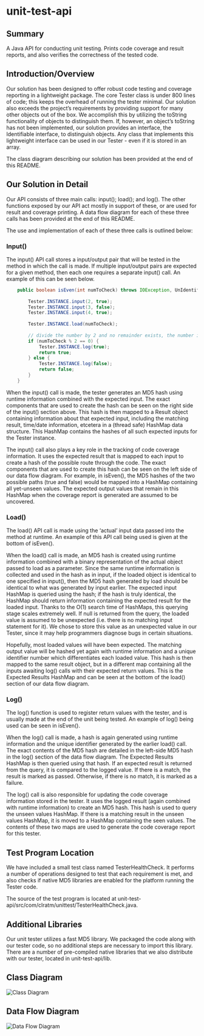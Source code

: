 unit-test-api
=============

## Summary
A Java API for conducting unit testing. Prints code coverage and result reports, and also verifies the correctness of the tested code.

## Introduction/Overview
Our solution has been designed to offer robust code testing and coverage reporting in a lightweight package. The core Tester class is under 800 lines of code; this keeps the overhead of running the tester minimal. Our solution also exceeds the project’s requirements by providing support for many other objects out of the box. We accomplish this by utilizing the toString functionality of objects to distinguish them. If, however, an object’s toString has not been implemented, our solution provides an interface, the Identifiable interface, to distinguish objects. Any class that implements this lightweight interface can be used in our Tester - even if it is stored in an array.

The class diagram describing our solution has been provided at the end of this README.
## Our Solution in Detail
Our API consists of three main calls: input(); load(); and log(). The other functions exposed by our API act mostly in support of these, or are used for result and coverage printing. A data flow diagram for each of these three calls has been provided at the end of this README.

The use and implementation of each of these three calls is outlined below:

### Input()

The input() API call stores a input/output pair that will be tested in the method in which the call is made. If multiple input/output pairs are expected for a given method, then each one requires a separate input() call. An example of this can be seen below.

```java
	public boolean isEven(int numToCheck) throws IOException, UnIdentifiableException {
		
		Tester.INSTANCE.input(2, true);
		Tester.INSTANCE.input(3, false);
		Tester.INSTANCE.input(4, true);
		
		Tester.INSTANCE.load(numToCheck);
		
		// divide the number by 2 and no remainder exists, the number is even
		if (numToCheck % 2 == 0) {
			Tester.INSTANCE.log(true);
			return true;
		} else {
			Tester.INSTANCE.log(false);
			return false;
		}
	}
```When the input() call is made, the tester generates an MD5 hash using runtime information combined with the expected input. The exact components that are used to create the hash can be seen on the right side of the input() section above. This hash is then mapped to a Result object containing information about that expected input, including the matching result, time/date information, etcetera in a (thread safe) HashMap data structure. This HashMap contains the hashes of all such expected inputs for the Tester instance.The input() call also plays a key role in the tracking of code coverage information. It uses the expected result that is mapped to each input to create a hash of the possible route through the code. The exact components that are used to create this hash can be seen on the left side of our data flow diagram. For example, in isEven(), the MD5 hashes of the two possible paths (true and false) would be mapped into a HashMap containing all yet-unseen values. The expected output values that remain in this HashMap when the coverage report is generated are assumed to be uncovered.

### Load()
The load() API call is made using the ‘actual’ input data passed into the method at runtime. An example of this API call being used is given at the bottom of isEven().

When the load() call is made, an MD5 hash is created using runtime information combined with a binary representation of the actual object passed to load as a parameter. Since the same runtime information is collected and used in the hash as in input, if the loaded object is identical to one specified in input(), then the MD5 hash generated by load should be identical to what was generated by input earlier. The expected input HashMap is queried using the hash; if the hash is truly identical, the HashMap should return information containing the expected result for the loaded input. Thanks to the O(1) search time of HashMaps, this querying stage scales extremely well. If null is returned from the query, the loaded value is assumed to be unexpected (i.e. there is no matching input statement for it). We chose to store this value as an unexpected value in our Tester, since it may help programmers diagnose bugs in certain situations.

Hopefully, most loaded values will have been expected. The matching output value will be hashed yet again with runtime information and a unique identifier number which differentiates each loaded value. This hash is then mapped to the same result object, but in a different map containing all the inputs awaiting log() calls with their expected return values. This is the Expected Results HashMap and can be seen at the bottom of the load() section of our data flow diagram.

### Log()

The log() function is used to register return values with the tester, and is usually made at the end of the unit being tested. An example of log() being used can be seen in isEven().

When the log() call is made, a hash is again generated using runtime information and the unique identifier generated by the earlier load() call. The exact contents of the MD5 hash are detailed in the left-side MD5 hash in the log() section of the data flow diagram. The Expected Results HashMap is then queried using that hash. If an expected result is returned from the query, it is compared to the logged value. If there is a match, the result is marked as passed. Otherwise, if there is no match, it is marked as a failure.

The log() call is also responsible for updating the code coverage information stored in the tester. It uses the logged result (again combined with runtime information) to create an MD5 hash.This hash is used to query the unseen values HashMap. If there is a matching result in the unseen values HashMap, it is moved to a HashMap containing the seen values. The contents of these two maps are used to generate the code coverage report for this tester.

## Test Program LocationWe have included a small test class named TesterHealthCheck. It performs a number of operations designed to test that each requirement is met, and also checks if native MD5 libraries are enabled for the platform running the Tester code.
The source of the test program is located at unit-test-api/src/com/clratm/unittest/TesterHealthCheck.java.

## Additional Libraries

Our unit tester utilizes a fast MD5 library. We packaged the code along with our tester code, so no additional steps are necessary to import this library. There are a number of pre-compiled native libraries that we also distribute with our tester, located in unit-test-api/lib.

## Class Diagram
![Class Diagram](https://raw.github.com/ameijer/unit-test-api/master/README%20images/Class%20Diagram.jpg)

## Data Flow Diagram
![Data Flow Diagram](https://raw.github.com/ameijer/unit-test-api/master/README%20images/Data%20Flow%20Diagram.jpg)